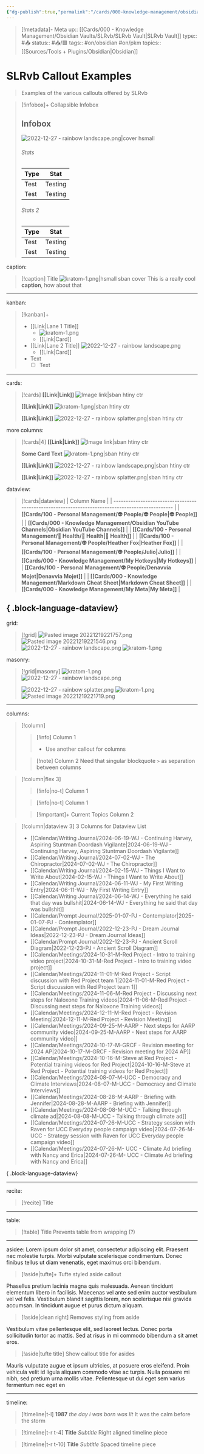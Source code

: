 ```yaml
---
{"dg-publish":true,"permalink":"/cards/000-knowledge-management/obsidian-vaults/sl-rvb/sl-rvb-callout-examples/","title":"SLRvb Callout Exampels"}
---
```


> [!metadata]- Meta
> up:: [[Cards/000 - Knowledge Management/Obsidian Vaults/SLRvb/SLRvb Vault\|SLRvb Vault]]
> type:: #📥 
> status:: #📥/🟩 
> tags::  #on/obsidian #on/pkm 
> topics:: [[Sources/Tools + Plugins/Obsidian\|Obsidian]]

# SLRvb Callout Examples

> Examples of the various callouts offered by SLRvb


> [!infobox]+ Collapsible Infobox
> ## Infobox
> ![2022-12-27 - rainbow landscape.png|cover hsmall](/img/user/Extras/Attachments/2022-12-27%20-%20rainbow%20landscape.png)
> ###### Stats
> | Type |  Stat |
> | ---- | ---- |
> | Test | Testing |
> | Test | Testing |
> 
> ###### Stats 2
> | Type | Stat |
> | ---- | ---- |
> | Test | Testing |
> | Test | Testing |





caption:

> [!caption] Title
> ![kratom-1.png|hsmall sban cover](/img/user/Extras/Attachments/kratom-1.png)
> This is a really cool **caption**, how about that

---

kanban:
> [!kanban]+
> - [[Link\|Lane 1 Title]]
> 	- ![kratom-1.png](/img/user/Extras/Attachments/kratom-1.png)
> 	- [[Link\|Card]]
> - [[Link\|Lane 2 Title]]
> 	![2022-12-27 - rainbow landscape.png](/img/user/Extras/Attachments/2022-12-27%20-%20rainbow%20landscape.png)
> 	- [[Link\|Card]]
> - Text
> 	- [ ] Text

---

cards:
> [!cards]
> **[[Link\|Link]]**
> ![Image link|sban htiny ctr](https://images.unsplash.com/photo-1574375927938-d5a98e8ffe85?ixlib=rb-1.2.1&q=85&fm=jpg&crop=entropy&cs=srgb&w=1200)
> 
> **[[Link\|Link]]**
> ![kratom-1.png|sban htiny ctr](/img/user/Extras/Attachments/kratom-1.png)
> 
> **[[Link\|Link]]**
> ![2022-12-27 - rainbow splatter.png|sban htiny ctr](/img/user/Extras/Attachments/2022-12-27%20-%20rainbow%20splatter.png)

more columns:
> [!cards|4]
> **[[Link\|Link]]**
> ![Image link|sban htiny ctr](https://images.unsplash.com/photo-1574375927938-d5a98e8ffe85?ixlib=rb-1.2.1&q=85&fm=jpg&crop=entropy&cs=srgb&w=1200)
> 
> **Some Card Text**
> ![kratom-1.png|sban htiny ctr](/img/user/Extras/Attachments/kratom-1.png)
> 
> **[[Link\|Link]]**
> ![2022-12-27 - rainbow landscape.png|sban htiny ctr](/img/user/Extras/Attachments/2022-12-27%20-%20rainbow%20landscape.png)
> 
> **[[Link\|Link]]**
> ![2022-12-27 - rainbow splatter.png|sban htiny ctr](/img/user/Extras/Attachments/2022-12-27%20-%20rainbow%20splatter.png)

dataview:
> [!cards|dataview]
>  | Column Name                                                                                      |
> | ------------------------------------------------------------------------------------------------ |
> | **[[Cards/100 - Personal Management/👽 People/👽 People\|👽 People]]**                        |
> | **[[Cards/000 - Knowledge Management/Obsidian YouTube Channels\|Obsidian YouTube Channels]]** |
> | **[[Cards/100 - Personal Management/💪 Health/💪 Health\|💪 Health]]**                        |
> | **[[Cards/100 - Personal Management/👽 People/Heather Fox\|Heather Fox]]**                    |
> | **[[Cards/100 - Personal Management/👽 People/Julio\|Julio]]**                                |
> | **[[Cards/000 - Knowledge Management/My Hotkeys\|My Hotkeys]]**                               |
> | **[[Cards/100 - Personal Management/👽 People/Denavvia Mojet\|Denavvia Mojet]]**              |
> | **[[Cards/000 - Knowledge Management/Markdown Cheat Sheet\|Markdown Cheat Sheet]]**           |
> | **[[Cards/000 - Knowledge Management/My Meta\|My Meta]]**                                     |
> 
{ .block-language-dataview}
---
grid:

> [!grid]
> ![Pasted image 20221219221757.png](/img/user/Extras/Attachments/Pasted%20image%2020221219221757.png)
> ![Pasted image 20221219221546.png](/img/user/Extras/Attachments/Pasted%20image%2020221219221546.png)
> ![2022-12-27 - rainbow landscape.png](/img/user/Extras/Attachments/2022-12-27%20-%20rainbow%20landscape.png)
> ![kratom-1.png](/img/user/Extras/Attachments/kratom-1.png)

masonry:

> [!grid|masonry]
> ![kratom-1.png](/img/user/Extras/Attachments/kratom-1.png)
> ![2022-12-27 - rainbow landscape.png](/img/user/Extras/Attachments/2022-12-27%20-%20rainbow%20landscape.png)
> 
> ![2022-12-27 - rainbow splatter.png](/img/user/Extras/Attachments/2022-12-27%20-%20rainbow%20splatter.png)
> ![kratom-1.png](/img/user/Extras/Attachments/kratom-1.png)
> ![Pasted image 20221219221719.png](/img/user/Extras/Attachments/Pasted%20image%2020221219221719.png)


---

columns:
> [!column]
>> [!info] Column 1
>> - Use another callout for columns
>
>> [!note] Column 2
>> Need that singular blockquote `>` as separation between columns

> [!column|flex 3]
>> [!info|no-t] 
>> Column 1
>
>> [!info|no-t] 
>> Column 1
>
>> [!important]+ Current Topics
>> Column 2

> [!column|dataview 3] 3 Columns for Dataview List
>  - [[Calendar/Writing Journal/2024-06-19-WJ - Continuing Harvey, Aspiring Stuntman Doordash Vigilante\|2024-06-19-WJ - Continuing Harvey, Aspiring Stuntman Doordash Vigilante]]
> - [[Calendar/Writing Journal/2024-07-02-WJ - The Chiropractor\|2024-07-02-WJ - The Chiropractor]]
> - [[Calendar/Writing Journal/2024-02-15-WJ - Things I Want to Write About\|2024-02-15-WJ - Things I Want to Write About]]
> - [[Calendar/Writing Journal/2024-06-11-WJ - My First Writing Entry\|2024-06-11-WJ - My First Writing Entry]]
> - [[Calendar/Writing Journal/2024-06-14-WJ - Everything he said that day was bullshit\|2024-06-14-WJ - Everything he said that day was bullshit]]
> - [[Calendar/Prompt Journal/2025-01-07-PJ - Contemplator\|2025-01-07-PJ - Contemplator]]
> - [[Calendar/Prompt Journal/2022-12-23-PJ - Dream Journal Ideas\|2022-12-23-PJ - Dream Journal Ideas]]
> - [[Calendar/Prompt Journal/2022-12-23-PJ - Ancient Scroll Diagram\|2022-12-23-PJ - Ancient Scroll Diagram]]
> - [[Calendar/Meetings/2024-10-31-M-Red Project - Intro to training video project\|2024-10-31-M-Red Project - Intro to training video project]]
> - [[Calendar/Meetings/2024-11-01-M-Red Project - Script discussion with Red Project team 1\|2024-11-01-M-Red Project - Script discussion with Red Project team 1]]
> - [[Calendar/Meetings/2024-11-06-M-Red Project - Discussing next steps for Naloxone Training videos\|2024-11-06-M-Red Project - Discussing next steps for Naloxone Training videos]]
> - [[Calendar/Meetings/2024-12-11-M-Red Project - Revision Meeting\|2024-12-11-M-Red Project - Revision Meeting]]
> - [[Calendar/Meetings/2024-09-25-M-AARP - Next steps for AARP community video\|2024-09-25-M-AARP - Next steps for AARP community video]]
> - [[Calendar/Meetings/2024-10-17-M-GRCF - Revision meeting for 2024 AP\|2024-10-17-M-GRCF - Revision meeting for 2024 AP]]
> - [[Calendar/Meetings/2024-10-16-M-Steve at Red Project - Potential training videos for Red Project\|2024-10-16-M-Steve at Red Project - Potential training videos for Red Project]]
> - [[Calendar/Meetings/2024-08-07-M-UCC - Democracy and Climate Interviews\|2024-08-07-M-UCC - Democracy and Climate Interviews]]
> - [[Calendar/Meetings/2024-08-28-M-AARP - Briefing with Jennifer\|2024-08-28-M-AARP - Briefing with Jennifer]]
> - [[Calendar/Meetings/2024-08-08-M-UCC - Talking through climate ad\|2024-08-08-M-UCC - Talking through climate ad]]
> - [[Calendar/Meetings/2024-07-26-M-UCC - Strategy session with Raven for UCC Everyday people campaign video\|2024-07-26-M-UCC - Strategy session with Raven for UCC Everyday people campaign video]]
> - [[Calendar/Meetings/2024-07-26-M- UCC - Climate Ad briefing with Nancy and Erica\|2024-07-26-M- UCC - Climate Ad briefing with Nancy and Erica]]
> 
{ .block-language-dataview}

---

recite:
> [!recite] Title

---

table:
> [!table] Title
> Prevents table from wrapping (?)

---

asidee:
Lorem ipsum dolor sit amet, consectetur adipiscing elit. Praesent nec molestie turpis. Morbi vulputate scelerisque condimentum. Donec finibus tellus ut diam venenatis, eget maximus orci bibendum. 

> [!aside|tufte]+ 
> Tufte styled aside callout

Phasellus pretium lacinia magna quis malesuada. Aenean tincidunt elementum libero in facilisis. Maecenas vel ante sed enim auctor vestibulum vel vel felis. Vestibulum blandit sagittis lorem, non scelerisque nisi gravida accumsan. In tincidunt augue et purus dictum aliquam.

> [!aside|clean right]
> Removes styling from aside

Vestibulum vitae pellentesque elit, sed laoreet lectus. Donec porta sollicitudin tortor ac mattis. Sed at risus in mi commodo bibendum a sit amet eros. 

> [!aside|tufte title]
> Show callout title for asides

Mauris vulputate augue et ipsum ultricies, at posuere eros eleifend. Proin vehicula velit id ligula aliquam commodo vitae ac turpis. Nulla posuere mi nibh, sed pretium urna mollis vitae. Pellentesque ut dui eget sem varius fermentum nec eget en



---

timeline:

> [!timeline|t-l] **1987** _the day i was born was lit_
> It was the calm before the storm

> [!timeline|t-r t-4] **Title** *Subtitle*
> Right aligned timeline piece

> [!timeline|t-r t-10] **Title** *Subtitle*
> Spaced timeline piece

